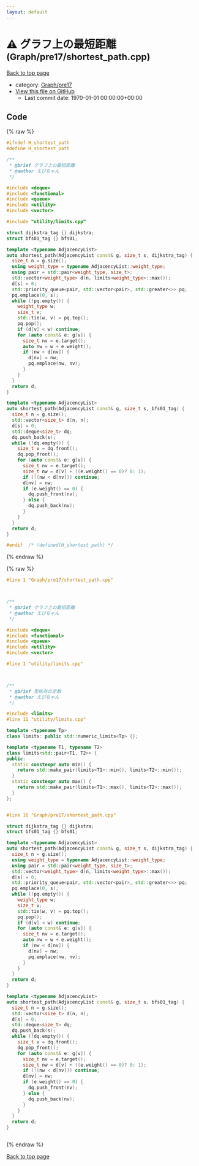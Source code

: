 ```yaml
---
layout: default
---
```


<!-- mathjax config similar to math.stackexchange -->
<script type="text/javascript" async
  src="https://cdnjs.cloudflare.com/ajax/libs/mathjax/2.7.5/MathJax.js?config=TeX-MML-AM_CHTML">
</script>
<script type="text/x-mathjax-config">
  MathJax.Hub.Config({
    TeX: { equationNumbers: { autoNumber: "AMS" }},
    tex2jax: {
      inlineMath: [ ['$','$'] ],
      processEscapes: true
    },
    "HTML-CSS": { matchFontHeight: false },
    displayAlign: "left",
    displayIndent: "2em"
  });
</script>

<script type="text/javascript" src="https://cdnjs.cloudflare.com/ajax/libs/jquery/3.4.1/jquery.min.js"></script>
<script src="https://cdn.jsdelivr.net/npm/jquery-balloon-js@1.1.2/jquery.balloon.min.js" integrity="sha256-ZEYs9VrgAeNuPvs15E39OsyOJaIkXEEt10fzxJ20+2I=" crossorigin="anonymous"></script>
<script type="text/javascript" src="../../../assets/js/copy-button.js"></script>
<link rel="stylesheet" href="../../../assets/css/copy-button.css" />


# :warning: グラフ上の最短距離 <small>(Graph/pre17/shortest_path.cpp)</small>

<a href="../../../index.html">Back to top page</a>

* category: <a href="../../../index.html#694801437bb6e7915892bf31576387fb">Graph/pre17</a>
* <a href="{{ site.github.repository_url }}/blob/master/Graph/pre17/shortest_path.cpp">View this file on GitHub</a>
    - Last commit date: 1970-01-01 00:00:00+00:00




## Code

<a id="unbundled"></a>
{% raw %}
```cpp
#ifndef H_shortest_path
#define H_shortest_path

/**
 * @brief グラフ上の最短距離
 * @author えびちゃん
 */

#include <deque>
#include <functional>
#include <queue>
#include <utility>
#include <vector>

#include "utility/limits.cpp"

struct dijkstra_tag {} dijkstra;
struct bfs01_tag {} bfs01;

template <typename AdjacencyList>
auto shortest_path(AdjacencyList const& g, size_t s, dijkstra_tag) {
  size_t n = g.size();
  using weight_type = typename AdjacencyList::weight_type;
  using pair = std::pair<weight_type, size_t>;
  std::vector<weight_type> d(n, limits<weight_type>::max());
  d[s] = 0;
  std::priority_queue<pair, std::vector<pair>, std::greater<>> pq;
  pq.emplace(0, s);
  while (!pq.empty()) {
    weight_type w;
    size_t v;
    std::tie(w, v) = pq.top();
    pq.pop();
    if (d[v] < w) continue;
    for (auto const& e: g[v]) {
      size_t nv = e.target();
      auto nw = w + e.weight();
      if (nw < d[nv]) {
        d[nv] = nw;
        pq.emplace(nw, nv);
      }
    }
  }
  return d;
}

template <typename AdjacencyList>
auto shortest_path(AdjacencyList const& g, size_t s, bfs01_tag) {
  size_t n = g.size();
  std::vector<size_t> d(n, n);
  d[s] = 0;
  std::deque<size_t> dq;
  dq.push_back(s);
  while (!dq.empty()) {
    size_t v = dq.front();
    dq.pop_front();
    for (auto const& e: g[v]) {
      size_t nv = e.target();
      size_t nw = d[v] + ((e.weight() == 0)? 0: 1);
      if (!(nw < d[nv])) continue;
      d[nv] = nw;
      if (e.weight() == 0) {
        dq.push_front(nv);
      } else {
        dq.push_back(nv);
      }
    }
  }
  return d;
}

#endif  /* !defined(H_shortest_path) */

```
{% endraw %}

<a id="bundled"></a>
{% raw %}
```cpp
#line 1 "Graph/pre17/shortest_path.cpp"



/**
 * @brief グラフ上の最短距離
 * @author えびちゃん
 */

#include <deque>
#include <functional>
#include <queue>
#include <utility>
#include <vector>

#line 1 "utility/limits.cpp"



/**
 * @brief 型依存の定数
 * @author えびちゃん
 */

#include <limits>
#line 11 "utility/limits.cpp"

template <typename Tp>
class limits: public std::numeric_limits<Tp> {};

template <typename T1, typename T2>
class limits<std::pair<T1, T2>> {
public:
  static constexpr auto min() {
    return std::make_pair(limits<T1>::min(), limits<T2>::min());
  }
  static constexpr auto max() {
    return std::make_pair(limits<T1>::max(), limits<T2>::max());
  }
};


#line 16 "Graph/pre17/shortest_path.cpp"

struct dijkstra_tag {} dijkstra;
struct bfs01_tag {} bfs01;

template <typename AdjacencyList>
auto shortest_path(AdjacencyList const& g, size_t s, dijkstra_tag) {
  size_t n = g.size();
  using weight_type = typename AdjacencyList::weight_type;
  using pair = std::pair<weight_type, size_t>;
  std::vector<weight_type> d(n, limits<weight_type>::max());
  d[s] = 0;
  std::priority_queue<pair, std::vector<pair>, std::greater<>> pq;
  pq.emplace(0, s);
  while (!pq.empty()) {
    weight_type w;
    size_t v;
    std::tie(w, v) = pq.top();
    pq.pop();
    if (d[v] < w) continue;
    for (auto const& e: g[v]) {
      size_t nv = e.target();
      auto nw = w + e.weight();
      if (nw < d[nv]) {
        d[nv] = nw;
        pq.emplace(nw, nv);
      }
    }
  }
  return d;
}

template <typename AdjacencyList>
auto shortest_path(AdjacencyList const& g, size_t s, bfs01_tag) {
  size_t n = g.size();
  std::vector<size_t> d(n, n);
  d[s] = 0;
  std::deque<size_t> dq;
  dq.push_back(s);
  while (!dq.empty()) {
    size_t v = dq.front();
    dq.pop_front();
    for (auto const& e: g[v]) {
      size_t nv = e.target();
      size_t nw = d[v] + ((e.weight() == 0)? 0: 1);
      if (!(nw < d[nv])) continue;
      d[nv] = nw;
      if (e.weight() == 0) {
        dq.push_front(nv);
      } else {
        dq.push_back(nv);
      }
    }
  }
  return d;
}



```
{% endraw %}

<a href="../../../index.html">Back to top page</a>

